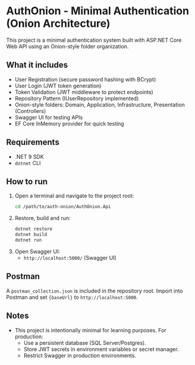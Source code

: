 # AuthOnion - Minimal Authentication (Onion Architecture)

This project is a minimal authentication system built with ASP.NET Core Web API using an Onion-style folder organization.

## What it includes
- User Registration (secure password hashing with BCrypt)
- User Login (JWT token generation)
- Token Validation (JWT middleware to protect endpoints)
- Repository Pattern (IUserRepository implemented)
- Onion-style folders: Domain, Application, Infrastructure, Presentation (Controllers)
- Swagger UI for testing APIs
- EF Core InMemory provider for quick testing

## Requirements
- .NET 9 SDK
- `dotnet` CLI

## How to run
1. Open a terminal and navigate to the project root:
   ```bash
   cd /path/to/auth-onion/AuthOnion.Api
   ```
2. Restore, build and run:
   ```bash
   dotnet restore
   dotnet build
   dotnet run
   ```
3. Open Swagger UI:
   - `http://localhost:5000/` (Swagger UI)

## Postman
A `postman_collection.json` is included in the repository root. Import into Postman and set `{baseUrl}` to `http://localhost:5000`.

## Notes
- This project is intentionally minimal for learning purposes. For production:
  - Use a persistent database (SQL Server/Postgres).
  - Store JWT secrets in environment variables or secret manager.
  - Restrict Swagger in production environments.
